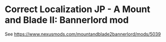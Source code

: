 # Correct Localization JP - A Mount and Blade II: Bannerlord mod

See https://www.nexusmods.com/mountandblade2bannerlord/mods/5039